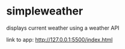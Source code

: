 # simpleweather
displays current weather using a weather API

link to app: http://127.0.0.1:5500/index.html
